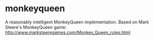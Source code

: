 monkeyqueen
===========

A reasonably intelligent MonkeyQueen implementation. Based on Mark Steere's MonkeyQueen game: http://www.marksteeregames.com/Monkey_Queen_rules.html